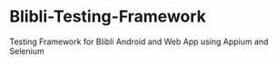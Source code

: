 # Blibli-Testing-Framework
Testing Framework for Blibli Android and Web App using Appium and Selenium 
